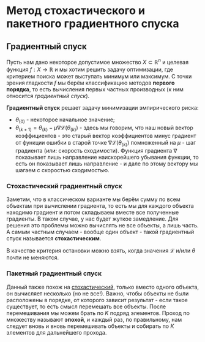 # Метод стохастического и пакетного градиентного спуска

## Градиентный спуск

Пусть нам дано некоторое допустимое множество $X \subset \mathbb{R}^n$ и целевая функция $f : X \to \mathbb{R}$ и мы хотим решить задачу оптимизации, где критерием поиска может выступать минимум или максимум. С точки зрения гладкости $f$ мы берём классификацию методов **первого порядка**, то есть вычисления первых частных производных (к ним относится *градиентный спуск*).

**Градиентный спуск** решает задачу минимизации эмпирического риска:

- $\theta_{(0)}$ - некоторое начальное значение;
- $\theta_{(k + 1)} = \theta_{(k)} - \mu\nabla\mathcal{L}(\theta_{(k)})$ - здесь мы говорим, что наш новый вектор коэффициентов - это старый вектор коэффициентов минус градиент от функции ошибки в старой точке $\nabla\mathcal{L}(\theta_{(k)})$ помноженный на $\mu$ - шаг градиента (или: скорость сходимости). Функция градиента $\nabla$ показывает лишь направление наискорейшего убывания функции, то есть он показывает лишь направление - и дале по этому вектору мы шагаем с скоростью сходимостью.

### Стохастический градиентный спуск

Заметим, что в классическом варианте мы берём сумму по всем объектам при вычислении градиента, то есть мы для каждого объекта находимо градиент и потом складываем вместе все полученные градиенты. В таком случае, у нас будет жуткое замедление. Для решения это проблемы можно вычислять не все объекты, а лишь часть. А самым частным случаем - вообще один объект - такой градиентный спуск называется **стохастическим**.

В качестве критерия остановки можно взять, когда значения $\mathcal{L}$ и/или $\theta$ почти не меняются.

### Пакетный градиентный спуск

Данный также похож на [стохастический](#стохастический-градиентный-спуск), только вместо одного объекта, он вычисляет несколько (но не все!). Важно, чтобы объекты не были расположены в порядке, от которого зависит результат - если такое существует, то есть смысл перемешать все объекты. После перемешивания мы можем брать по $K$ подряд элементов. Проход по множеству называют **эпохой**, и каждый раз, по правильному, нам следует вновь и вновь перемешивать объекты и собирать по $K$ элементов для дальнейшего прохода.
